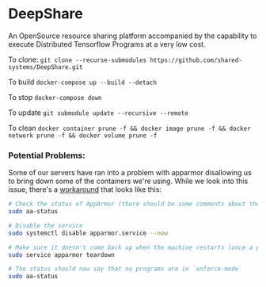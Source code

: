 # DeepShare
An OpenSource resource sharing platform accompanied by the capability to execute Distributed Tensorflow Programs at a very low cost.

To clone: `git clone --recurse-submodules https://github.com/shared-systems/DeepShare.git`

To build `docker-compose up --build --detach`

To stop `docker-compose down`

To update `git submodule update --recursive --remote`

To clean `docker container prune -f && docker image prune -f && docker network prune -f && docker volume prune -f`

### Potential Problems:
Some of our servers have ran into a problem with apparmor disallowing us to bring down some of the containers we're using. While we look into this issue, there's a [workaround](https://forums.docker.com/t/can-not-stop-docker-container-permission-denied-error/41142/6) that looks like this:
```sh
# Check the status of AppArmor (there should be some comments about the docker user being in `enforce-mode`)
sudo aa-status

# Disable the service
sudo systemctl disable apparmor.service --now

# Make sure it doesn't come back up when the machine restarts (once a permanent solution is found we'll re-roll the system anyways)
sudo service apparmor teardown

# The status should now say that no programs are in `enforce-mode`
sudo aa-status
```
